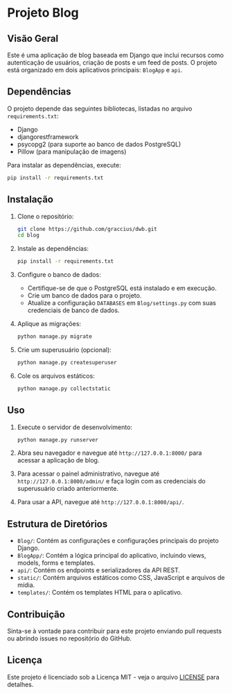 # Projeto Blog

## Visão Geral
Este é uma aplicação de blog baseada em Django que inclui recursos como autenticação de usuários, criação de posts e um feed de posts. O projeto está organizado em dois aplicativos principais: `BlogApp` e `api`.

## Dependências
O projeto depende das seguintes bibliotecas, listadas no arquivo `requirements.txt`:
- Django
- djangorestframework
- psycopg2 (para suporte ao banco de dados PostgreSQL)
- Pillow (para manipulação de imagens)

Para instalar as dependências, execute:
```bash
pip install -r requirements.txt
```

## Instalação
1. Clone o repositório:
   ```bash
   git clone https://github.com/graccius/dwb.git
   cd blog
   ```

2. Instale as dependências:
   ```bash
   pip install -r requirements.txt
   ```

3. Configure o banco de dados:
   - Certifique-se de que o PostgreSQL está instalado e em execução.
   - Crie um banco de dados para o projeto.
   - Atualize a configuração `DATABASES` em `Blog/settings.py` com suas credenciais de banco de dados.

4. Aplique as migrações:
   ```bash
   python manage.py migrate
   ```

5. Crie um superusuário (opcional):
   ```bash
   python manage.py createsuperuser
   ```

6. Cole os arquivos estáticos:
   ```bash
   python manage.py collectstatic
   ```

## Uso
1. Execute o servidor de desenvolvimento:
   ```bash
   python manage.py runserver
   ```

2. Abra seu navegador e navegue até `http://127.0.0.1:8000/` para acessar a aplicação de blog.

3. Para acessar o painel administrativo, navegue até `http://127.0.0.1:8000/admin/` e faça login com as credenciais do superusuário criado anteriormente.

4. Para usar a API, navegue até `http://127.0.0.1:8000/api/`.

## Estrutura de Diretórios
- `Blog/`: Contém as configurações e configurações principais do projeto Django.
- `BlogApp/`: Contém a lógica principal do aplicativo, incluindo views, models, forms e templates.
- `api/`: Contém os endpoints e serializadores da API REST.
- `static/`: Contém arquivos estáticos como CSS, JavaScript e arquivos de mídia.
- `templates/`: Contém os templates HTML para o aplicativo.

## Contribuição
Sinta-se à vontade para contribuir para este projeto enviando pull requests ou abrindo issues no repositório do GitHub.

## Licença
Este projeto é licenciado sob a Licença MIT - veja o arquivo [LICENSE](LICENSE) para detalhes.
